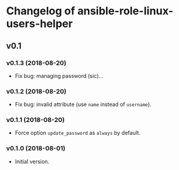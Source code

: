 Changelog of ansible-role-linux-users-helper
============================================

## v0.1

### v0.1.3 (2018-08-20)

* Fix bug: managing password (sic)...

### v0.1.2 (2018-08-20)

* Fix bug: invalid attribute (use `name` instead of `username`).

### v0.1.1 (2018-08-20)

* Force option `update_password` as `always`  by default.

### v0.1.0 (2018-08-01)

* Initial version.
